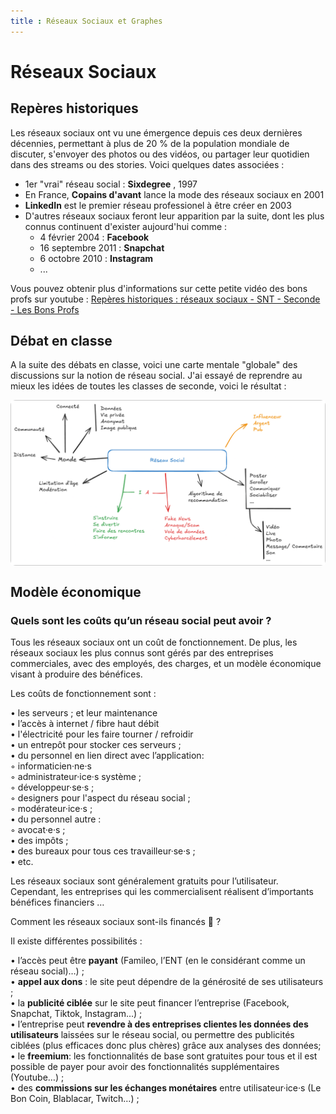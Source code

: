 ```yaml
---
title : Réseaux Sociaux et Graphes
---
```


# Réseaux Sociaux 

## Repères historiques

Les réseaux sociaux ont vu une émergence depuis ces deux dernières décennies, permettant à plus de 20 % de la population mondiale de discuter, s'envoyer des photos ou des vidéos, ou partager leur quotidien dans des streams ou des stories. Voici quelques dates associées :

- 1er "vrai" réseau social : **Sixdegree** , 1997
- En France, **Copains d'avant** lance la mode des réseaux sociaux en 2001
- **LinkedIn** est le premier réseau professionel à être créer en 2003
- D'autres réseaux sociaux feront leur apparition par la suite, dont les plus connus continuent d'exister aujourd'hui comme :
  - 4 février 2004 : **Facebook**
  - 16 septembre 2011 : **Snapchat**
  - 6 octobre 2010 : **Instagram**
  - ...

Vous pouvez obtenir plus d'informations sur cette petite vidéo des bons profs sur youtube : [Repères historiques : réseaux sociaux - SNT - Seconde - Les Bons Profs](https://www.youtube.com/watch?v=E6p6zIhYPQw)

## Débat en classe

A la suite des débats en classe, voici une carte mentale "globale" des discussions sur la notion de réseau social. J'ai essayé de reprendre au mieux les idées de toutes les classes de seconde, voici le résultat :

<div style="display: flex; flex-direction:column;  border: 1px solid #ccc; text-align: center; border-radius: 8px;">
  <img style="marign: auto" src="../../images/debat_rs.png" alt="Python" width="1000" />
</div>


## Modèle économique

### Quels sont les coûts qu’un réseau social peut avoir ? 

Tous les réseaux sociaux ont un coût de fonctionnement. De plus, les réseaux sociaux les plus connus sont gérés par des entreprises commerciales, avec des employés, des charges, et un modèle économique visant à produire des bénéfices.

Les coûts de fonctionnement sont :  

  • les serveurs ; et leur maintenance  
  • l’accès à internet / fibre haut débit  
  • l'électricité pour les faire tourner / refroidir  
  • un entrepôt pour stocker ces serveurs ;   
  • du personnel en lien direct avec l’application:  
    ◦ informaticien·ne·s  
    ◦ administrateur·ice·s système ;   
    ◦ développeur·se·s ;   
    ◦ designers pour l'aspect du réseau social ;   
    ◦ modérateur·ice·s ;   
  • du personnel autre :  
    ◦ avocat·e·s ;   
  • des impôts ;   
  • des bureaux pour tous ces travailleur·se·s ;  
  • etc.   

Les réseaux sociaux sont généralement gratuits pour l’utilisateur. Cependant, les entreprises qui les commercialisent réalisent d’importants bénéfices financiers …  

Comment les réseaux sociaux sont-ils financés 🤔 ?  

Il existe différentes possibilités :  

  • l’accès peut être **payant** (Famileo, l’ENT (en le considérant comme un réseau social)…) ;   
  • **appel aux dons** : le site peut dépendre de la générosité de ses utilisateurs ;   
  • la **publicité ciblée** sur le site peut financer l’entreprise (Facebook, Snapchat, Tiktok, Instagram…) ;   
  • l’entreprise peut **revendre à des entreprises clientes les données des utilisateurs** laissées sur le réseau social, ou permettre des publicités ciblées (plus efficaces donc plus chères) grâce aux analyses des données;   
  • le **freemium**: les fonctionnalités de base sont gratuites pour tous et il est possible de payer pour avoir des fonctionnalités supplémentaires (Youtube…) ;   
  • des **commissions sur les échanges monétaires** entre utilisateur·ice·s (Le Bon Coin, Blablacar, Twitch…) ;   